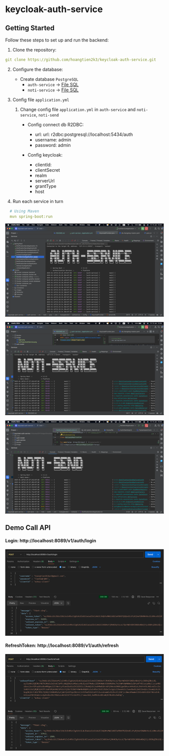 # keycloak-auth-service

## Getting Started
Follow these steps to set up and run the backend:
1. Clone the repository:
```yaml
git clone https://github.com/hoangtien2k3/keycloak-auth-service.git
```

2. Configure the database:
   - Create database `PostgreSQL` 
     - `auth-service` -> [File SQL](https://github.com/hoangtien2k3/keycloak-auth-service/blob/main/auth-service/src/main/resources/changelog/ddl/changelog-0001.sql) 
     - `noti-service` -> [File SQL](https://github.com/hoangtien2k3/keycloak-auth-service/blob/main/noti-service/src/main/resources/db.changelog/ddl/changelog-0001.sql)


3. Config file `application.yml`
   1. Change config file `application.yml` in `auth-service` and `noti-service`, `noti-send`
      - Config connect db R2DBC:
           - url: url: r2dbc:postgresql://localhost:5434/auth
           - username: admin
           - password: admin

      - Config keycloak:
           - clientId: 
           - clientSecret 
           - realm
           - serverUrl
           - grantType
           - host
    
4. Run each service in turn
```yaml
  # Using Maven
  mvn spring-boot:run
```
![runProject.png](image/runProjectAuthService.png)

![runProject.png](image/runProjectNotiService.png)

![runProject.png](image/runProjectSendNotiService.png)

## Demo Call API
#### Login: http://localhost:8089/v1/auth/login
![login.png](image/login.png)

#### RefreshToken: http://localhost:8089/v1/auth/refresh
![login.png](image/refreshToken.png)



